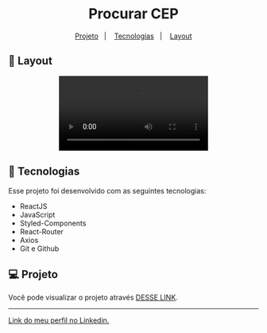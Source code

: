 <h1 align="center"> Procurar CEP </h1>

<p align="center">
  <a href="#-projeto">Projeto</a>&nbsp;&nbsp;&nbsp;|&nbsp;&nbsp;&nbsp;
  <a href="#-tecnologias">Tecnologias</a>&nbsp;&nbsp;&nbsp;|&nbsp;&nbsp;&nbsp;
  <a href="#-layout">Layout</a>
</p>

## 🔖 Layout

<p align="center">
  <video src="https://user-images.githubusercontent.com/111329429/200661588-cdb40cc8-1b4a-475f-8b91-a49153ff3135.mp4">
</p>

## 🚀 Tecnologias

Esse projeto foi desenvolvido com as seguintes tecnologias:

- ReactJS
- JavaScript
- Styled-Components
- React-Router
- Axios
- Git e Github

## 💻 Projeto

Você pode visualizar o projeto através [DESSE LINK](https://procurar-cep.web.app/58079832).

---

[Link do meu perfil no Linkedin.](https://www.linkedin.com/in/felipe-moises-4a1b58248/) 
